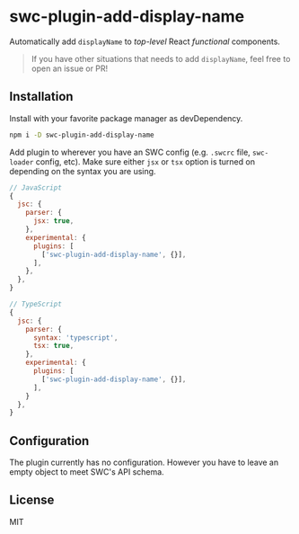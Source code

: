 # swc-plugin-add-display-name

Automatically add `displayName` to *top-level* React *functional* components.

> If you have other situations that needs to add `displayName`, feel free to open an issue or PR!

## Installation

Install with your favorite package manager as devDependency.

```bash
npm i -D swc-plugin-add-display-name
```

Add plugin to wherever you have an SWC config (e.g. `.swcrc` file, `swc-loader` config, etc). Make sure either `jsx` or `tsx` option is turned on depending on the syntax you are using.

```js
// JavaScript
{
  jsc: {
    parser: {
      jsx: true,
    },
    experimental: {
      plugins: [
        ['swc-plugin-add-display-name', {}],
      ],
    },
  },
}

// TypeScript
{
  jsc: {
    parser: {
      syntax: 'typescript',
      tsx: true,
    },
    experimental: {
      plugins: [
        ['swc-plugin-add-display-name', {}],
      ],
    }
  },
}
```

## Configuration

The plugin currently has no configuration. However you have to leave an empty object to meet SWC's API schema.

## License

MIT
